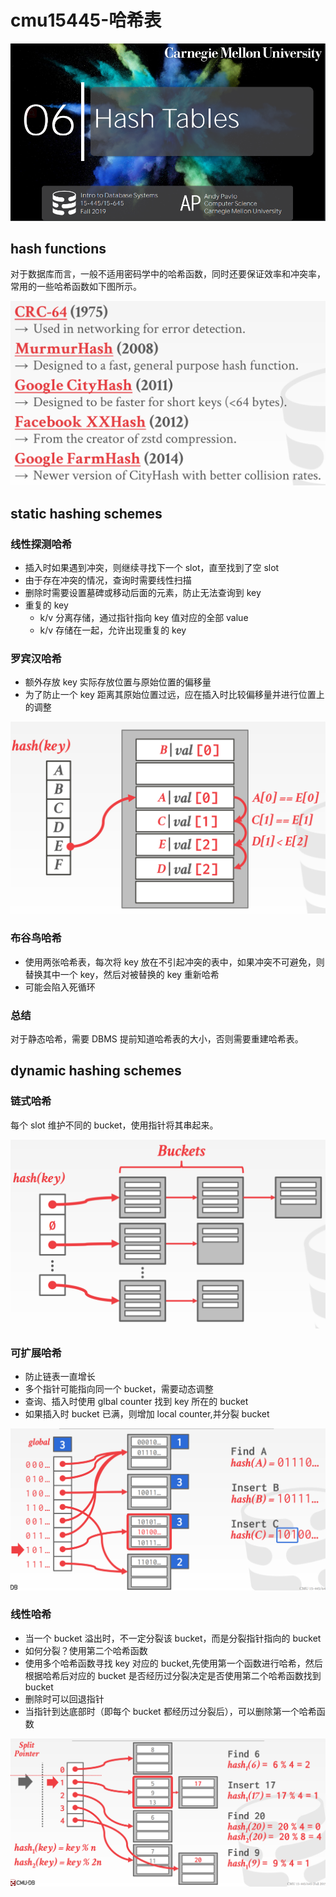 # cmu15445-哈希表


<img src="/cover/hash-table.png"/>

## hash functions

对于数据库而言，一般不适用密码学中的哈希函数，同时还要保证效率和冲突率，常用的一些哈希函数如下图所示。

<div align="center"><img src="/cmu15445-哈希表/hash-function.png" style="zoom:50%;" /></div>

## static hashing schemes

### 线性探测哈希

- 插入时如果遇到冲突，则继续寻找下一个 slot，直至找到了空 slot
- 由于存在冲突的情况，查询时需要线性扫描
- 删除时需要设置墓碑或移动后面的元素，防止无法查询到 key
- 重复的 key
  - k/v 分离存储，通过指针指向 key 值对应的全部 value
  - k/v 存储在一起，允许出现重复的 key

### 罗宾汉哈希

- 额外存放 key 实际存放位置与原始位置的偏移量
- 为了防止一个 key 距离其原始位置过远，应在插入时比较偏移量并进行位置上的调整
<div align="center"><img src="/cmu15445-哈希表/robin-hood.png" style="zoom:50%;" /></div>

### 布谷鸟哈希

- 使用两张哈希表，每次将 key 放在不引起冲突的表中，如果冲突不可避免，则替换其中一个 key，然后对被替换的 key 重新哈希
- 可能会陷入死循环

### 总结

对于静态哈希，需要 DBMS 提前知道哈希表的大小，否则需要重建哈希表。

## dynamic hashing schemes

### 链式哈希

每个 slot 维护不同的 bucket，使用指针将其串起来。

<div align="center"><img src="/cmu15445-哈希表/chained-hashing.png" style="zoom:50%;" /></div>

### 可扩展哈希

- 防止链表一直增长
- 多个指针可能指向同一个 bucket，需要动态调整
- 查询、插入时使用 glbal counter 找到 key 所在的 bucket
- 如果插入时 bucket 已满，则增加 local counter,并分裂 bucket
<div align="center"><img src="/cmu15445-哈希表/extendible-hashing.png" style="zoom:50%;" /></div>

### 线性哈希

- 当一个 bucket 溢出时，不一定分裂该 bucket，而是分裂指针指向的 bucket
- 如何分裂？使用第二个哈希函数
- 使用多个哈希函数寻找 key 对应的 bucket,先使用第一个函数进行哈希，然后根据哈希后对应的 bucket 是否经历过分裂决定是否使用第二个哈希函数找到 bucket
- 删除时可以回退指针
- 当指针到达底部时（即每个 bucket 都经历过分裂后），可以删除第一个哈希函数

<div align="center"><img src="/cmu15445-哈希表/linear-hashing.png" style="zoom:50%;" /></div>


